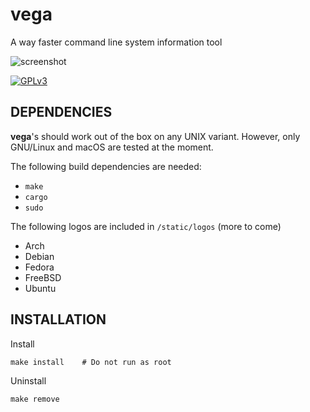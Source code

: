 # vega
A way faster command line system information tool

![screenshot](https://github.com/onyasumi/vega/blob/master/screenshot.png?raw=true)

[![GPLv3](https://img.shields.io/badge/license-GPLv3-green)](https://www.gnu.org/licenses/gpl-3.0.txt)

## DEPENDENCIES
**vega**'s should work out of the box on any UNIX variant. However, only GNU/Linux and macOS are tested at the moment.

The following build dependencies are needed:

- `make`
- `cargo`
- `sudo`

The following logos are included in `/static/logos` (more to come)

- Arch
- Debian
- Fedora
- FreeBSD
- Ubuntu

## INSTALLATION

Install

    make install    # Do not run as root

Uninstall

    make remove

